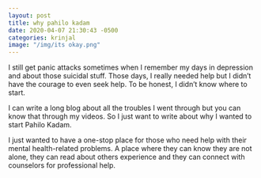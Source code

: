 ```yaml
---
layout: post
title: why pahilo kadam
date: 2020-04-07 21:30:43 -0500
categories: krinjal
image: "/img/its okay.png"
---
```


I still get panic attacks sometimes when I remember my days in depression and about those suicidal stuff. Those days, I really needed help but I didn’t have the courage to even seek help. To be honest, I didn’t know where to start.

I can write a long blog about all the troubles I went through but you can know that through my videos. So I just want to write about why I wanted to start Pahilo Kadam.

I just wanted to have a one-stop place for those who need help with their mental health-related problems. A place where they can know they are not alone, they can read about others experience and they can connect with counselors for professional help.
